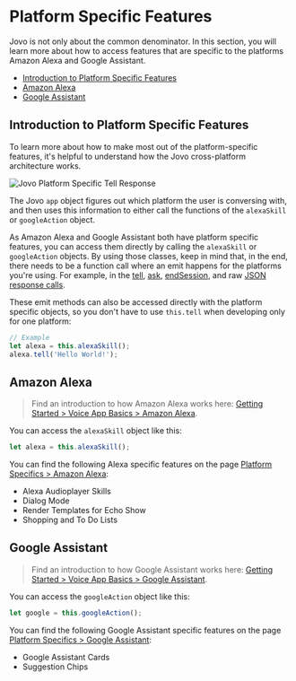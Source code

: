 # Platform Specific Features

Jovo is not only about the common denominator. In this section, you will learn more about how to access features that are specific to the platforms Amazon Alexa and Google Assistant.

* [Introduction to Platform Specific Features](#introduction-to-platform-specific-features)
* [Amazon Alexa](#amazon-alexa)
* [Google Assistant](#google-assistant)

## Introduction to Platform Specific Features

To learn more about how to make most out of the platform-specific features, it's helpful to understand how the Jovo cross-platform architecture works.

![Jovo Platform Specific Tell Response](https://www.jovo.tech/img/docs/platform-specific-tell.jpg)

The Jovo `app` object figures out which platform the user is conversing with, and then uses this information to either call the functions of the `alexaSkill` or `googleAction` object.

As Amazon Alexa and Google Assistant both have platform specific features, you can access them directly by calling the `alexaSkill` or `googleAction` objects. By using those classes, keep in mind that, in the end, there needs to be a function call where an emit happens for the platforms you're using. For example, in the [tell](../04_app-logic/03_output#tell), [ask](../04_app-logic/03_output#ask), [endSession](../04_app-logic/03_output#no-speech-output), and raw [JSON response calls](../04_app-logic/03_output#raw-json-responses).

These emit methods can also be accessed directly with the platform specific objects, so you don't have to use `this.tell` when developing only for one platform:

```javascript
// Example
let alexa = this.alexaSkill();
alexa.tell('Hello World!');
```


## Amazon Alexa

> Find an introduction to how Amazon Alexa works here: [Getting Started > Voice App Basics > Amazon Alexa](../01_getting-started/voice-app-basics.md/#amazon-alexa).

You can access the `alexaSkill` object like this:

```javascript
let alexa = this.alexaSkill();
```

You can find the following Alexa specific features on the page [Platform Specifics > Amazon Alexa](../05_platform-specifics/amazon-alexa):

* Alexa Audioplayer Skills
* Dialog Mode
* Render Templates for Echo Show
* Shopping and To Do Lists


## Google Assistant

> Find an introduction to how Google Assistant works here: [Getting Started > Voice App Basics > Google Assistant](../01_getting-started/voice-app-basics.md/#google-assistant).

You can access the `googleAction` object like this:

```javascript
let google = this.googleAction();
```

You can find the following Google Assistant specific features on the page [Platform Specifics > Google Assistant](../05_platform-specifics/google-assistant):

* Google Assistant Cards
* Suggestion Chips